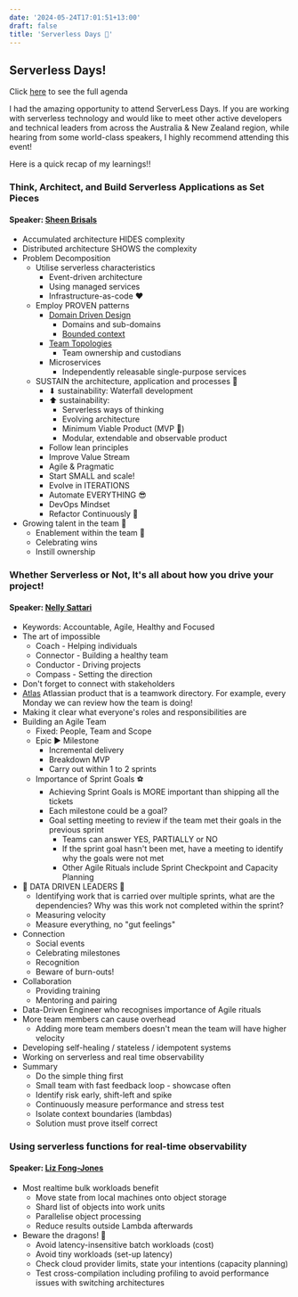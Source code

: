 ```yaml
---
date: '2024-05-24T17:01:51+13:00'
draft: false
title: 'Serverless Days 🥨'
---
```


## Serverless Days!

Click [here](https://anz.serverlessdays.io/auckland/) to see the full agenda

I had the amazing opportunity to attend ServerLess Days. If you are working with serverless technology and would like to meet other active developers and technical leaders from across the Australia & New Zealand region, while hearing from some world-class speakers, I highly recommend attending this event!

Here is a quick recap of my learnings!!


### Think, Architect, and Build Serverless Applications as Set Pieces 
#### Speaker: [Sheen Brisals](https://anz.serverlessdays.io/speakers/sheen/)

- Accumulated architecture HIDES complexity
- Distributed architecture SHOWS the complexity
- Problem Decomposition 
    - Utilise serverless characteristics
        - Event-driven architecture
        - Using managed services
        - Infrastructure-as-code ♥
    - Employ PROVEN patterns
        - [Domain Driven Design](https://martinfowler.com/bliki/DomainDrivenDesign.html)
            - Domains and sub-domains
            - [Bounded context](https://martinfowler.com/bliki/BoundedContext.html)
        - [Team Topologies](https://teamtopologies.com/)
            - Team ownership and custodians
        - Microservices
            - Independently releasable single-purpose services
    - SUSTAIN the architecture, application and processes 🌳
        - ⬇ sustainability: Waterfall development
        - ⬆ sustainability: 
            - Serverless ways of thinking
            - Evolving architecture
            - Minimum Viable Product (MVP 🌟)
            - Modular, extendable and observable product
        - Follow lean principles
        - Improve Value Stream
        - Agile & Pragmatic
        - Start SMALL and scale!
        - Evolve in ITERATIONS
        - Automate EVERYTHING 😎
        - DevOps Mindset
        - Refactor Continuously 💖
- Growing talent in the team 🌻
    - Enablement within the team 🌼
    - Celebrating wins
    - Instill ownership

###  Whether Serverless or Not, It's all about how you drive your project! 
#### Speaker: [Nelly Sattari](https://anz.serverlessdays.io/speakers/nelly/)
- Keywords: Accountable, Agile, Healthy and Focused
- The art of impossible
    - Coach - Helping individuals
    - Connector - Building a healthy team
    - Conductor - Driving projects
    - Compass - Setting the direction
- Don't forget to connect with stakeholders
- [Atlas](https://www.atlassian.com/software/atlas) Atlassian product that is a teamwork directory. For example, every Monday we can review how the team is doing!
- Making it clear what everyone's roles and responsibilities are
- Building an Agile Team
    - Fixed: People, Team and Scope
    - Epic ▶ Milestone
        - Incremental delivery
        - Breakdown MVP
        - Carry out within 1 to 2 sprints
    - Importance of Sprint Goals ⚽
        - Achieving Sprint Goals is MORE important than shipping all the tickets
        - Each milestone could be a goal?
        - Goal setting meeting to review if the team met their goals in the previous sprint
            - Teams can answer YES, PARTIALLY or NO
            - If the sprint goal hasn't been met, have a meeting to identify why the goals were not met
            - Other Agile Rituals include Sprint Checkpoint and Capacity Planning
- 💟 DATA DRIVEN LEADERS 💟
    - Identifying work that is carried over multiple sprints, what are the dependencies? Why was this work not completed within the sprint?
    - Measuring velocity
    - Measure everything, no "gut feelings"
- Connection
    - Social events
    - Celebrating milestones
    - Recognition
    - Beware of burn-outs!
- Collaboration
    - Providing training
    - Mentoring and pairing
- Data-Driven Engineer who recognises importance of Agile rituals
- More team members can cause overhead
    - Adding more team members doesn't mean the team will have higher velocity
- Developing self-healing / stateless / idempotent systems
- Working on serverless and real time observability
- Summary
    - Do the simple thing first
    - Small team with fast feedback loop - showcase often
    - Identify risk early, shift-left and spike
    - Continuously measure performance and stress test
    - Isolate context boundaries (lambdas)
    - Solution must prove itself correct

###  Using serverless functions for real-time observability 
#### Speaker: [Liz Fong-Jones](https://anz.serverlessdays.io/speakers/liz/)
- Most realtime bulk workloads benefit
    - Move state from local machines onto object storage
    - Shard list of objects into work units
    - Parallelise object processing
    - Reduce results outside Lambda afterwards
- Beware the dragons! 🐉
    - Avoid latency-insensitive batch workloads (cost)
    - Avoid tiny workloads (set-up latency)
    - Check cloud provider limits, state your intentions (capacity planning)
    - Test cross-compilation including profiling to avoid performance issues with switching architectures